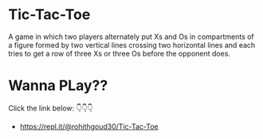 # Tic-Tac-Toe
A game in which two players alternately put Xs and Os in compartments of a figure formed by two vertical lines crossing two horizontal lines and each tries to get a row of three Xs or three Os before the opponent does.

# Wanna PLay??
Click the link below: 👇👇👇
- https://repl.it/@rohithgoud30/Tic-Tac-Toe
